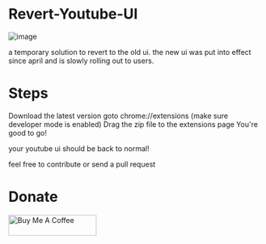 # Revert-Youtube-UI
![image](https://user-images.githubusercontent.com/72956230/235823174-cccc5797-160a-48df-8d2b-4461a63ded10.png)

a temporary solution to revert to the old ui. the new ui was put into effect since april and is slowly rolling out to users.


# Steps
Download the latest version
goto chrome://extensions
(make sure developer mode is enabled)
Drag the zip file to the extensions page
You're good to go!


your youtube ui should be back to normal!

feel free to contribute or send a pull request

# Donate
<a href="https://www.buymeacoffee.com/aperson" target="_blank"><img src="https://cdn.buymeacoffee.com/buttons/default-orange.png" alt="Buy Me A Coffee" height="41" width="174"></a>
